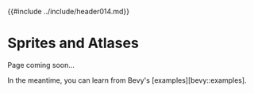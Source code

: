 {{#include ../include/header014.md}}

# Sprites and Atlases

Page coming soon…

In the meantime, you can learn from Bevy's [examples][bevy::examples].
